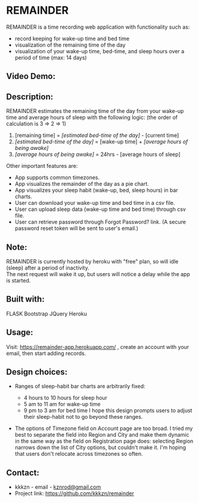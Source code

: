 # REMAINDER
REMAINDER is a time recording web application with functionality such as:

- record keeping for wake-up time and bed time
- visualization of the remaining time of the day
- visualization of your wake-up time, bed-time, and sleep hours over a period of time (max: 14 days)

## Video Demo:  <URL HERE>

## Description: 
  REMAINDER estimates the remaining time of the day from your wake-up time and average hours of sleep with the following logic:
  (the order of calculation is 3 => 2 => 1)  
  1. [remaining time] = *[estimated bed-time of the day]* - [current time]   
  2. *[estimated bed-time of the day]* = [wake-up time] + *[average hours of being awake]*    
  3. *[average hours of being awake]* = 24hrs - [average hours of sleep]  
  
  Other important features are:
  - App supports common timezones.
  - App visualizes the remainder of the day as a pie chart.
  - App visualizes your sleep habit (wake-up, bed, sleep hours) in bar charts.
  - User can download your wake-up time and bed time in a csv file.
  - User can upload sleep data (wake-up time and bed time) through csv file.
  - User can retrieve password through Forgot Password? link. (A secure password reset token will be sent to user's email.)
  
## Note:  
  REMAINDER is currently hosted by heroku with "free" plan, so will idle (sleep) after a period of inactivity.  
  The next request will wake it up, but users will notice a delay while the app is started.
    
## Built with: 
  FLASK
  Bootstrap
  JQuery
  Heroku

## Usage:
  Visit: https://remainder-app.herokuapp.com/ , create an account with your email, then start adding records.

## Design choices:
  - Ranges of sleep-habit bar charts are arbitrarily fixed:  
    - 4 hours to 10 hours for sleep hour
    - 5 am to 11 am for wake-up time
    - 9 pm to 3 am for bed time  I hope this design prompts users to adjust their sleep-habit not to go beyond these ranges.
  
  - The options of Timezone field on Account page are too broad. I tried my best to separate the field into Region and City and make them dynamic in the same way as the field on Registration page does: selecting Region narrows down the list of City options, but couldn't make it. I'm hoping that users don't relocate across timezones so often.
  
## Contact:
  - kkkzn - email - kznrod@gmail.com 
  - Project link: https://github.com/kkkzn/remainder
